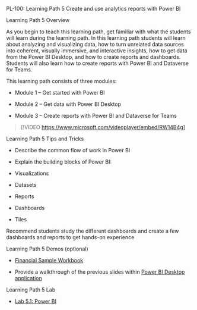 
PL-100: Learning Path 5 Create and use analytics reports with Power BI 

Learning Path 5 Overview 

As you begin to teach this learning path, get familiar with what the students will learn during the learning path. In this learning path students will learn about analyzing and visualizing data, how to turn unrelated data sources into coherent, visually immersive, and interactive insights, how to get data from the Power BI Desktop, and how to create reports and dashboards. Students will also learn how to create reports with Power BI and Dataverse for Teams. 

This learning path consists of three modules: 

- Module 1 – Get started with Power BI 

- Module 2 – Get data with Power BI Desktop 

- Module 3 – Create reports with Power BI and Dataverse for Teams 

> [!VIDEO https://www.microsoft.com/videoplayer/embed/RW14B4g]

Learning Path 5 Tips and Tricks 

- Describe the common flow of work in Power BI 

- Explain the building blocks of Power BI:  

 - Visualizations 

 - Datasets 

 - Reports 

 - Dashboards 

 - Tiles 

Recommend students study the different dashboards and create a few dashboards and reports to get hands-on experience 

Learning Path 5 Demos (optional) 

- [Financial Sample Workbook ](/power-bi/create-reports/sample-financial-download)

- Provide a walkthrough of the previous slides within [Power BI Desktop application](/learn/modules/get-data-power-bi/1-overview-power-bi-desktop) 

Learning Path 5 Lab 

- [Lab 5.1: Power BI](https://microsoftlearning.github.io/PL-200-Power-Platform-Functional-Consultant/Instructions/Labs/LAB%5BPL-200%5D_M05L01_Pages.html)   

